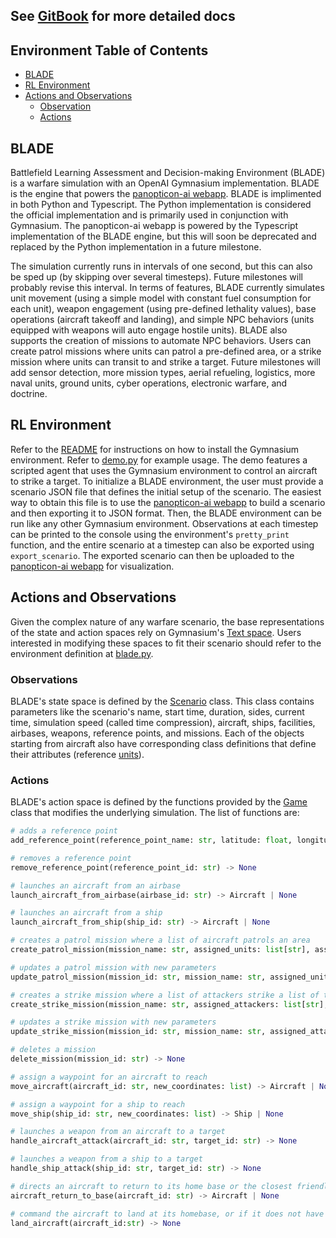 ## See [GitBook](https://docs.panopticon-ai.com/gymnasium-environment) for more detailed docs

## Environment Table of Contents

- [BLADE](#blade)
- [RL Environment](#rl-environment)
- [Actions and Observations](#actions-and-observations)
  - [Observation](#observations)
  - [Actions](#actions)

<!-- /TOC -->

## BLADE

Battlefield Learning Assessment and Decision-making Environment (BLADE) is a warfare simulation with an OpenAI Gymnasium implementation. BLADE is the engine that powers the [panopticon-ai webapp](https://app.panopticon-ai.com/). BLADE is implimented in both Python and Typescript. The Python implementation is considered the official implementation and is primarily used in conjunction with Gymnasium. The panopticon-ai webapp is powered by the Typescript implementation of the BLADE engine, but this will soon be deprecated and replaced by the Python implementation in a future milestone.

The simulation currently runs in intervals of one second, but this can also be sped up (by skipping over several timesteps). Future milestones will probably revise this interval. In terms of features, BLADE currently simulates unit movement (using a simple model with constant fuel consumption for each unit), weapon engagement (using pre-defined lethality values), base operations (aircraft takeoff and landing), and simple NPC behaviors (units equipped with weapons will auto engage hostile units). BLADE also supports the creation of missions to automate NPC behaviors. Users can create patrol missions where units can patrol a pre-defined area, or a strike mission where units can transit to and strike a target. Future milestones will add sensor detection, more mission types, aerial refueling, logistics, more naval units, ground units, cyber operations, electronic warfare, and doctrine.

## RL Environment

Refer to the [README](https://github.com/Panopticon-AI-team/panopticon/blob/main/gym/README.md) for instructions on how to install the Gymnasium environment. Refer to [demo.py](https://github.com/Panopticon-AI-team/panopticon/blob/main/gym/scripts/simple_demo/demo.py) for example usage. The demo features a scripted agent that uses the Gymnasium environment to control an aircraft to strike a target. To initialize a BLADE environment, the user must provide a scenario JSON file that defines the initial setup of the scenario. The easiest way to obtain this file is to use the [panopticon-ai webapp](https://app.panopticon-ai.com/) to build a scenario and then exporting it to JSON format. Then, the BLADE environment can be run like any other Gymnasium environment. Observations at each timestep can be printed to the console using the environment's `pretty_print` function, and the entire scenario at a timestep can also be exported using `export_scenario`. The exported scenario can then be uploaded to the [panopticon-ai webapp](https://app.panopticon-ai.com/) for visualization.

## Actions and Observations

Given the complex nature of any warfare scenario, the base representations of the state and action spaces rely on Gymnasium's [Text space](https://gymnasium.farama.org/api/spaces/fundamental/#gymnasium.spaces.Text). Users interested in modifying these spaces to fit their scenario should refer to the environment definition at [blade.py](https://github.com/Panopticon-AI-team/panopticon/blob/main/gym/blade/envs/blade.py).

### Observations

BLADE's state space is defined by the [Scenario](https://github.com/Panopticon-AI-team/panopticon/blob/main/gym/blade/Scenario.py) class. This class contains parameters like the scenario's name, start time, duration, sides, current time, simulation speed (called time compression), aircraft, ships, facilities, airbases, weapons, reference points, and missions. Each of the objects starting from aircraft also have corresponding class definitions that define their attributes (reference [units](https://github.com/Panopticon-AI-team/panopticon/tree/main/gym/blade/units)).

### Actions

BLADE's action space is defined by the functions provided by the [Game](https://github.com/Panopticon-AI-team/panopticon/blob/main/gym/blade/Game.py) class that modifies the underlying simulation. The list of functions are:

```python
# adds a reference point
add_reference_point(reference_point_name: str, latitude: float, longitude: float) -> ReferencePoint

# removes a reference point
remove_reference_point(reference_point_id: str) -> None

# launches an aircraft from an airbase
launch_aircraft_from_airbase(airbase_id: str) -> Aircraft | None

# launches an aircraft from a ship
launch_aircraft_from_ship(ship_id: str) -> Aircraft | None

# creates a patrol mission where a list of aircraft patrols an area
create_patrol_mission(mission_name: str, assigned_units: list[str], assigned_area: list[list[float]]) -> None

# updates a patrol mission with new parameters
update_patrol_mission(mission_id: str, mission_name: str, assigned_units: list[str], assigned_area: list[list[float]]) -> None

# creates a strike mission where a list of attackers strike a list of targets
create_strike_mission(mission_name: str, assigned_attackers: list[str], assigned_targets: list[str]) -> None

# updates a strike mission with new parameters
update_strike_mission(mission_id: str, mission_name: str, assigned_attackers: list[str], assigned_targets: list[str]) -> None

# deletes a mission
delete_mission(mission_id: str) -> None

# assign a waypoint for an aircraft to reach
move_aircraft(aircraft_id: str, new_coordinates: list) -> Aircraft | None

# assign a waypoint for a ship to reach
move_ship(ship_id: str, new_coordinates: list) -> Ship | None

# launches a weapon from an aircraft to a target
handle_aircraft_attack(aircraft_id: str, target_id: str) -> None

# launches a weapon from a ship to a target
handle_ship_attack(ship_id: str, target_id: str) -> None

# directs an aircraft to return to its home base or the closest friendly base
aircraft_return_to_base(aircraft_id: str) -> Aircraft | None

# command the aircraft to land at its homebase, or if it does not have a homebase, land at the nearest base
land_aircraft(aircraft_id:str) -> None
```
